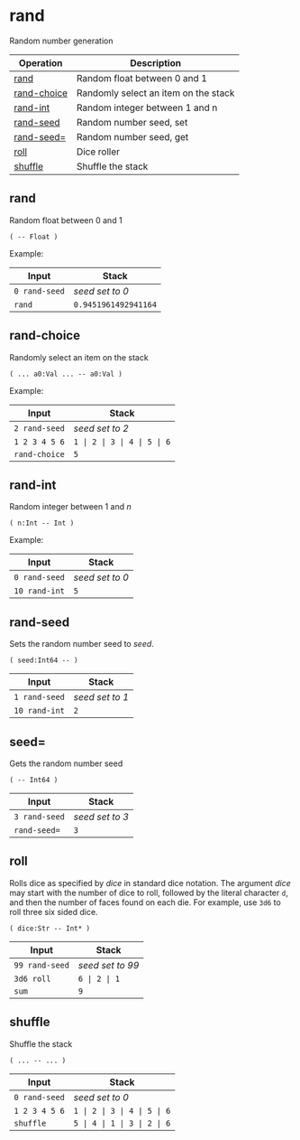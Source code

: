 # rand

Random number generation

<!-- index -->

| Operation                   | Description
|-----------------------------|-----------------------
| [rand](#rand)               | Random float between 0 and 1
| [rand-choice](#rand-choice) | Randomly select an item on the stack
| [rand-int](#rand-int)       | Random integer between 1 and n
| [rand-seed](#rand-seed)     | Random number seed, set
| [rand-seed=](#rand-seed=)   | Random number seed, get
| [roll](#roll)               | Dice roller
| [shuffle](#shuffle)         | Shuffle the stack


## rand

Random float between 0 and 1

    ( -- Float )

Example:

<!-- test: rand -->

| Input         | Stack
|---------------|-------------|
| `0 rand-seed` | *seed set to 0*
| `rand`        | `0.9451961492941164`

## rand-choice

Randomly select an item on the stack

    ( ... a0:Val ... -- a0:Val )

Example:

<!-- test: rand-choice -->

| Input          | Stack
|----------------|-------------|
| `2 rand-seed`  | *seed set to 2*
| `1 2 3 4 5 6`  | `1 \| 2 \| 3 \| 4 \| 5 \| 6`
| `rand-choice`  | `5`

## rand-int

Random integer between 1 and *n*

    ( n:Int -- Int )

Example:

<!-- test: rand-int -->

| Input         | Stack
|---------------|-------------|
| `0 rand-seed` | *seed set to 0*
| `10 rand-int` | `5`

## rand-seed

Sets the random number seed to *seed*.

    ( seed:Int64 -- )

<!-- test: rand-seed -->

| Input         | Stack
|---------------|-------------|
| `1 rand-seed` | *seed set to 1*
| `10 rand-int` | `2`

## seed=

Gets the random number seed

    ( -- Int64 )

<!-- test: rand-seed= -->

| Input         | Stack
|---------------|-------------|
| `3 rand-seed` | *seed set to 3*
| `rand-seed=`  | `3`

## roll

Rolls dice as specified by *dice* in standard dice notation. The argument
*dice* may start with the number of dice to roll, followed by the literal
character `d`, and then the number of faces found on each die. For example,
use `3d6` to roll three six sided dice.

    ( dice:Str -- Int* )

<!-- test: roll -->

| Input           | Stack
|-----------------|-------------|
| `99 rand-seed`  | *seed set to 99*
| `3d6 roll`      | `6 \| 2 \| 1`
| `sum`           | `9`

## shuffle

Shuffle the stack

    ( ... -- ... )

<!-- test: shuffle -->

| Input          | Stack
|----------------|-------------|
| `0 rand-seed`  | *seed set to 0*
| `1 2 3 4 5 6`  | `1 \| 2 \| 3 \| 4 \| 5 \| 6`
| `shuffle`      | `5 \| 4 \| 1 \| 3 \| 2 \| 6`




